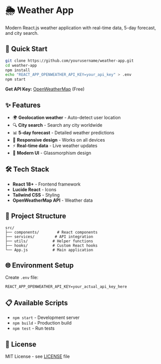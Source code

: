 # 🌦️ Weather App

Modern React.js weather application with real-time data, 5-day forecast, and city search.

## 🚀 Quick Start

```bash
git clone https://github.com/yourusername/weather-app.git
cd weather-app
npm install
echo "REACT_APP_OPENWEATHER_API_KEY=your_api_key" > .env
npm start
```

**Get API Key:** [OpenWeatherMap](https://openweathermap.org/api) (Free)

## ✨ Features

- 🌍 **Geolocation weather** - Auto-detect user location
- 🔍 **City search** - Search any city worldwide  
- 📊 **5-day forecast** - Detailed weather predictions
- 📱 **Responsive design** - Works on all devices
- ⚡ **Real-time data** - Live weather updates
- 🎨 **Modern UI** - Glassmorphism design

## 🛠️ Tech Stack

- **React 18+** - Frontend framework
- **Lucide React** - Icons
- **Tailwind CSS** - Styling
- **OpenWeatherMap API** - Weather data

## 📁 Project Structure

```
src/
├── components/        # React components
├── services/         # API integration
├── utils/           # Helper functions
├── hooks/           # Custom React hooks
└── App.js           # Main application
```

 

## 🌐 Environment Setup

Create `.env` file:
```env
REACT_APP_OPENWEATHER_API_KEY=your_actual_api_key_here
```

## 📋 Available Scripts

- `npm start` - Development server
- `npm build` - Production build
- `npm test` - Run tests

## 📄 License

MIT License - see [LICENSE](LICENSE) file

